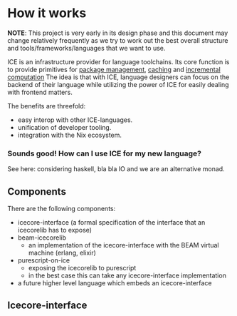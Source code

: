 # How it works

**NOTE**: This project is very early in its design phase and this document may change relatively frequently as we try to work out the best overall structure and tools/frameworks/languages that we want to use.

ICE is an infrastructure provider for language toolchains. Its core function is to provide primitives for [package management](), [caching]() and [incremental computation]() The idea is that with ICE, language designers can focus on the backend of their language while utilizing the power of ICE for easily dealing with frontend matters.

The benefits are threefold:
 - easy interop with other ICE-languages.
 - unification of developer tooling.
 - integration with the Nix ecosystem.

### Sounds good! How can I use ICE for my new language?

See here: considering haskell, bla bla IO and we are an alternative monad.


## Components

<!-- , all the while being agnostic over the implemention of the backend via [type provider plugins]() and [function plugins](). -->

There are the following components:
 - icecore-interface (a formal specification of the interface
   that an icecorelib has to expose)
 - beam-icecorelib
    - an implementation of the icecore-interface with the BEAM virtual machine (erlang, elixir)
 - purescript-on-ice
    - exposing the icecorelib to purescript
    - in the best case this can take any icecore-interface implementation
 - a future higher level language which embeds an icecore-interface


## Icecore-interface






